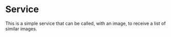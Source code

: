 # Service

This is a simple service that can be called, with an image, to receive a list of similar images.
